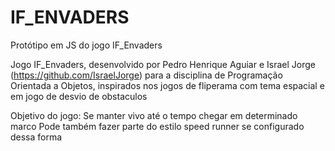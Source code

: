 # IF_ENVADERS
Protótipo em JS do jogo IF_Envaders 

Jogo IF_Envaders, desenvolvido por Pedro Henrique Aguiar e Israel Jorge (https://github.com/IsraelJorge) para a disciplina de Programação Orientada a Objetos, inspirados nos jogos de fliperama com tema espacial e em jogo de desvio de obstaculos 

Objetivo do jogo:
Se manter vivo até o tempo chegar em determinado marco 
Pode também fazer parte do estilo speed runner se configurado dessa forma 
